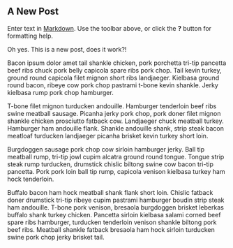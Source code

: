 []({{site.baseurl}}/https://images.unsplash.com/photo-1563089145-599997674d42?ixlib=rb-1.2.1&ixid=MnwxMjA3fDB8MHxwaG90by1wYWdlfHx8fGVufDB8fHx8&auto=format&fit=crop&w=1470&q=80)

## A New Post

Enter text in [Markdown](http://daringfireball.net/projects/markdown/). Use the toolbar above, or click the **?** button for formatting help.

Oh yes. This is a new post, does it work?!

Bacon ipsum dolor amet tail shankle chicken, pork porchetta tri-tip pancetta beef ribs chuck pork belly capicola spare ribs pork chop. Tail kevin turkey, ground round capicola filet mignon short ribs landjaeger. Kielbasa ground round bacon, ribeye cow pork chop pastrami t-bone kevin shankle. Jerky kielbasa rump pork chop hamburger.

T-bone filet mignon turducken andouille. Hamburger tenderloin beef ribs swine meatball sausage. Picanha jerky pork chop, pork doner filet mignon shankle chicken prosciutto fatback cow. Landjaeger chuck meatball turkey. Hamburger ham andouille flank. Shankle andouille shank, strip steak bacon meatloaf turducken landjaeger picanha brisket kevin turkey short loin.

Burgdoggen sausage pork chop cow sirloin hamburger jerky. Ball tip meatball rump, tri-tip jowl cupim alcatra ground round tongue. Tongue strip steak rump turducken, drumstick chislic biltong swine cow bacon tri-tip pancetta. Pork pork loin ball tip rump, capicola venison kielbasa turkey ham hock tenderloin.

Buffalo bacon ham hock meatball shank flank short loin. Chislic fatback doner drumstick tri-tip ribeye cupim pastrami hamburger boudin strip steak ham andouille. T-bone pork venison, bresaola burgdoggen brisket leberkas buffalo shank turkey chicken. Pancetta sirloin kielbasa salami corned beef spare ribs hamburger, turducken tenderloin venison shankle biltong pork beef ribs. Meatball shankle fatback bresaola ham hock sirloin turducken swine pork chop jerky brisket tail.